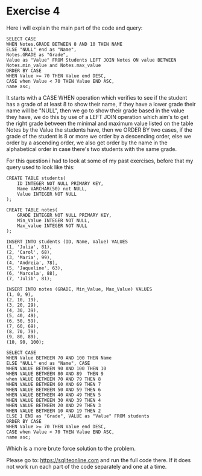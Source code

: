 # Exercise 4

Here i will explain the main part of the code and query:
```
SELECT CASE
WHEN Notes.GRADE BETWEEN 8 AND 10 THEN NAME
ELSE "NULL" end as "Name",
Notes.GRADE as "Grade",
Value as "Value" FROM Students LEFT JOIN Notes ON value BETWEEN Notes.min_value and Notes.max_value
ORDER BY CASE 
WHEN Value >= 70 THEN Value end DESC,
CASE when Value < 70 THEN Value END ASC,
name asc;
```
It starts with a CASE WHEN operation which verifies to see if the student has a grade of at least 8 to show their name, if they have a lower grade their name will be "NULL", then we go to show their grade based in the value they have, we do this by use of a LEFT JOIN operation which aim's to get the right grade between the minimal and maximum value listed on the table Notes by the Value the students have, then we ORDER BY two cases, if the grade of the student is 8 or more we order by a descending order, else we order by a ascending order, we also get order by the name in the alphabetical order in case there's two students with the same grade.

For this question i had to look at some of my past exercises, before that my query used to look like this:
```
CREATE TABLE students(
  	ID INTEGER NOT NULL PRIMARY KEY,
  	Name VARCHAR(50) not NULL,
  	Value INTEGER NOT NULL
);
  
CREATE TABLE notes(
	GRADE INTEGER NOT NULL PRIMARY KEY,
  	Min_Value INTEGER NOT NULL,
  	Max_value INTEGER NOT NULL
);

INSERT INTO students (ID, Name, Value) VALUES 
(1, 'Julia', 81),
(2, 'Carol', 68),
(3, 'Maria', 99),
(4, 'Andreia', 78),
(5, 'Jaqueline', 63),
(6, 'Marcela', 88),
(7, 'Julib', 81);

INSERT INTO notes (GRADE, Min_Value, Max_Value) VALUES
(1, 0, 9),
(2, 10, 19),
(3, 20, 29),
(4, 30, 39),
(5, 40, 49),
(6, 50, 59),
(7, 60, 69),
(8, 70, 79),
(9, 80, 89),
(10, 90, 100);

SELECT CASE
WHEN Value BETWEEN 70 AND 100 THEN Name
ELSE "NULL" end as "Name", CASE 
WHEN VALUE BETWEEN 90 AND 100 THEN 10 
WHEN VALUE BETWEEN 80 AND 89  THEN 9
when VALUE BETWEEN 70 AND 79 THEN 8
WHEN VALUE BETWEEN 60 AND 69 THEN 7
WHEN VALUE BETWEEN 50 AND 59 THEN 6
WHEN VALUE BETWEEN 40 AND 49 THEN 5
WHEN VALUE BETWEEN 30 AND 39 THEN 4
WHEN VALUE BETWEEN 20 AND 29 THEN 3
WHEN VALUE BETWEEN 10 AND 19 THEN 2
ELSE 1 END as "Grade", VALUE as "Value" FROM students
ORDER BY CASE 
WHEN Value >= 70 THEN Value end DESC,
CASE when Value < 70 THEN Value END ASC,
name asc;
```
Which is a more brute force solution to the problem.

Please go to: https://sqliteonline.com and run the full code there. If it does not work run each part of the code separately and one at a time.
